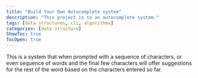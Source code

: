 ```yaml
---
title: "Build Your Own Autocomplete system"
description: "This project is to an autocomplete system."
tags: [data structures, cli, algorithms]
categories: [data structure]
ShowToc: true
TocOpen: true
---
```


This is a system that when prompted with a sequence of characters, or even sequence of words and the final few characters will offer suggestions for the rest of the word based on the characters entered so far.

<!--more-->


